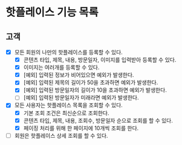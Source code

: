 # 핫플레이스 기능 목록

## 고객

* [x] 모든 회원의 나만의 핫플레이스를 등록할 수 있다.
  * [x] 콘텐츠 타입, 제목, 내용, 방문일자, 이미지를 입력받아 등록할 수 있다.
  * [x] 이미지는 여러개를 등록할 수 있다.
  * [x] [예외] 입력된 정보가 비어있으면 예외가 발생한다.
  * [x] [예외] 입력된 제목의 길이가 50을 초과하면 예외가 발생한다.
  * [x] [예외] 입력된 방문일자의 길이가 10을 초과하면 예외가 발생한다.
  * [ ] [예외] 입력된 방문일자가 미래라면 예외가 발생한다.
* [x] 모든 사용자는 핫플레이스 목록을 조회할 수 있다.
  * [x] 기본 조회 조건은 최신순으로 조회한다.
  * [x] 콘텐츠 타입, 제목, 내용, 조회수, 방문일자 순으로 조회를 할 수 있다.
  * [x] 페이징 처리를 위해 한 페이지에 10개씩 조회를 한다.
* [ ] 회원은 핫플레이스 상세 조회를 할 수 있다.
